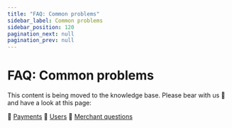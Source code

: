 ```yaml
---
title: "FAQ: Common problems"
sidebar_label: Common problems
sidebar_position: 120
pagination_next: null
pagination_prev: null
---
```


# FAQ: Common problems

This content is being moved to the knowledge base. Please bear with us 🐻 and have a look at this page:

🔎 [Payments](../common-topics/payments.md)
🔎 [Users](../common-topics/user-data.md)
🔎 [Merchant questions](../common-topics/user-data.md)
